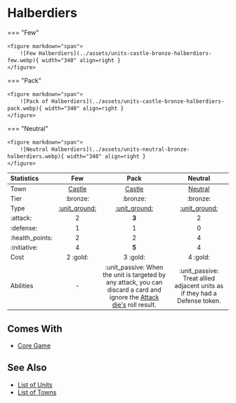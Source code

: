 # Halberdiers

=== "Few"

    <figure markdown="span">
        ![Few Halberdiers](../assets/units-castle-bronze-halberdiers-few.webp){ width="340" align=right }
    </figure>

=== "Pack"

    <figure markdown="span">
        ![Pack of Halberdiers](../assets/units-castle-bronze-halberdiers-pack.webp){ width="340" align=right }
    </figure>

=== "Neutral"

    <figure markdown="span">
        ![Neutral Halberdiers](../assets/units-neutral-bronze-halberdiers.webp){ width="340" align=right }
    </figure>


| Statistics | Few | Pack | Neutral |
| :--- | :---: | :---: | :---: |
| Town | [Castle](../towns/castle.md) | [Castle](../towns/castle.md) | [Neutral](../towns/neutral.md) |
| Tier | :bronze: | :bronze: | :bronze: |
| Type | [:unit_ground:](../keywords/ground_unit.md) | [:unit_ground:](../keywords/ground_unit.md) | [:unit_ground:](../keywords/ground_unit.md) |
| :attack: | 2 | **3** | 2 |
| :defense: | 1 | 1 | 0 |
| :health_points: | 2 | 2 | 4 |
| :initiative: | 4 | **5** | 4 |
| Cost | 2 :gold: | 3 :gold: | 4 :gold: |
| Abilities | - | :unit_passive: When the unit is targeted by any attack, you can discard a card and ignore the [Attack die's](../dice.md#attack-die) roll result. | :unit_passive: Treat allied adjacent units as if they had a Defense token. |


## Comes With

- [Core Game](../content/core_game.md)


## See Also

- [List of Units](index.md)
- [List of Towns](../towns/index.md)